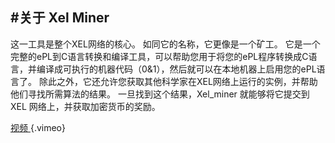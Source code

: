 <!-- TITLE: Xel Miner About -->

<!-- SUBTITLE: A quick summary of Xel Miner About -->

## #关于 Xel Miner

这一工具是整个XEL网络的核心。 如同它的名称，它更像是一个矿工。 它是一个完整的ePL到C语言转换和编译工具，可以帮助您用于将您的ePL程序转换成C语言，并编译成可执行的机器代码（0&1），然后就可以在本地机器上启用您的ePL语言了。 除此之外，它还允许您获取其他科学家在XEL网络上运行的实例，并帮助他们寻找所需算法的结果。 一旦找到这个结果，Xel_miner 就能够将它提交到XEL 网络上，并获取加密货币的奖励。

[视频 ](https://vimeo.com/274059318 ""){.vimeo}